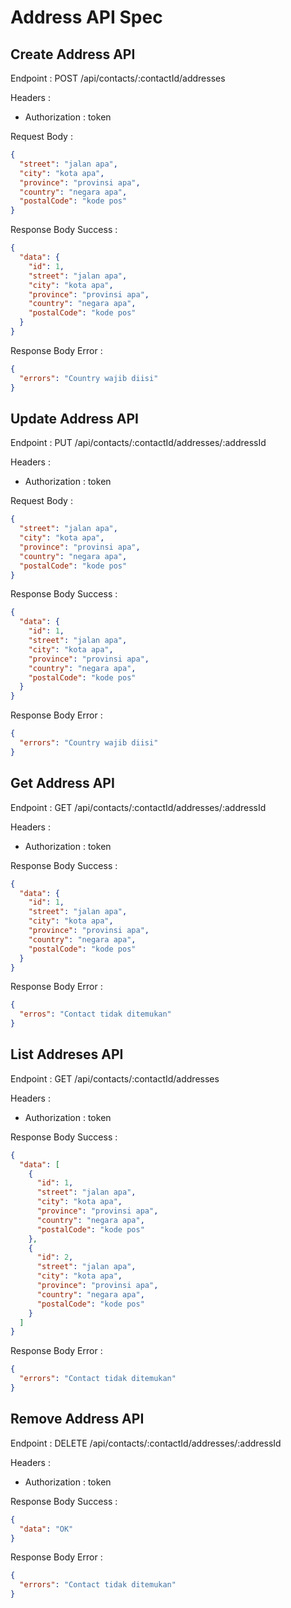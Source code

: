 # Address API Spec

## Create Address API

Endpoint : POST /api/contacts/:contactId/addresses

Headers :

- Authorization : token

Request Body :

```json
{
  "street": "jalan apa",
  "city": "kota apa",
  "province": "provinsi apa",
  "country": "negara apa",
  "postalCode": "kode pos"
}
```

Response Body Success :

```json
{
  "data": {
    "id": 1,
    "street": "jalan apa",
    "city": "kota apa",
    "province": "provinsi apa",
    "country": "negara apa",
    "postalCode": "kode pos"
  }
}
```

Response Body Error :

```json
{
  "errors": "Country wajib diisi"
}
```

## Update Address API

Endpoint : PUT /api/contacts/:contactId/addresses/:addressId

Headers :

- Authorization : token

Request Body :

```json
{
  "street": "jalan apa",
  "city": "kota apa",
  "province": "provinsi apa",
  "country": "negara apa",
  "postalCode": "kode pos"
}
```

Response Body Success :

```json
{
  "data": {
    "id": 1,
    "street": "jalan apa",
    "city": "kota apa",
    "province": "provinsi apa",
    "country": "negara apa",
    "postalCode": "kode pos"
  }
}
```

Response Body Error :

```json
{
  "errors": "Country wajib diisi"
}
```

## Get Address API

Endpoint : GET /api/contacts/:contactId/addresses/:addressId

Headers :

- Authorization : token

Response Body Success :

```json
{
  "data": {
    "id": 1,
    "street": "jalan apa",
    "city": "kota apa",
    "province": "provinsi apa",
    "country": "negara apa",
    "postalCode": "kode pos"
  }
}
```

Response Body Error :

```json
{
  "erros": "Contact tidak ditemukan"
}
```

## List Addreses API

Endpoint : GET /api/contacts/:contactId/addresses

Headers :

- Authorization : token

Response Body Success :

```json
{
  "data": [
    {
      "id": 1,
      "street": "jalan apa",
      "city": "kota apa",
      "province": "provinsi apa",
      "country": "negara apa",
      "postalCode": "kode pos"
    },
    {
      "id": 2,
      "street": "jalan apa",
      "city": "kota apa",
      "province": "provinsi apa",
      "country": "negara apa",
      "postalCode": "kode pos"
    }
  ]
}
```

Response Body Error :

```json
{
  "errors": "Contact tidak ditemukan"
}
```

## Remove Address API

Endpoint : DELETE /api/contacts/:contactId/addresses/:addressId

Headers :

- Authorization : token

Response Body Success :

```json
{
  "data": "OK"
}
```

Response Body Error :

```json
{
  "errors": "Contact tidak ditemukan"
}
```
